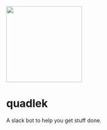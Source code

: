 <img src="http://s.jirw.in/quadlek-resized.png" width="200">

# quadlek
A slack bot to help you get stuff done.
